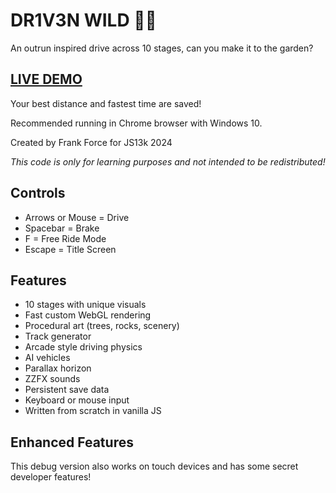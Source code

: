 # DR1V3N WILD 🚗🌴

An outrun inspired drive across 10 stages, can you make it to the garden?

## [LIVE DEMO](https://killedbyapixel.github.io/Drive13K)

Your best distance and fastest time are saved!

Recommended running in Chrome browser with Windows 10.

Created by Frank Force for JS13k 2024

*This code is only for learning purposes and not intended to be redistributed!*

## Controls

- Arrows or Mouse = Drive
- Spacebar = Brake
- F = Free Ride Mode
- Escape = Title Screen

## Features

- 10 stages with unique visuals
- Fast custom WebGL rendering
- Procedural art (trees, rocks, scenery)
- Track generator
- Arcade style driving physics
- AI vehicles
- Parallax horizon
- ZZFX sounds
- Persistent save data
- Keyboard or mouse input
- Written from scratch in vanilla JS

## Enhanced Features

This debug version also works on touch devices and has some secret developer features!
